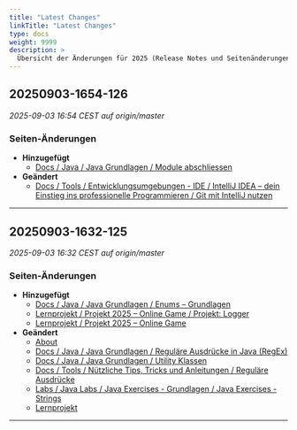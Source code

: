 ```yaml
---
title: "Latest Changes"
linkTitle: "Latest Changes"
type: docs
weight: 9999
description: >
  Übersicht der Änderungen für 2025 (Release Notes und Seitenänderungen).
---
```


## 20250903-1654-126

_2025-09-03 16:54 CEST auf origin/master_

### Seiten-Änderungen

- **Hinzugefügt**
  - [Docs / Java / Java Grundlagen / Module abschliessen](../../docs/02_java/03_java-grundlagen/99_wrap_up/)
- **Geändert**
  - [Docs / Tools / Entwicklungsumgebungen - IDE / IntelliJ IDEA – dein Einstieg ins professionelle Programmieren / Git mit IntelliJ nutzen](../../docs/99_shared/ide/intellij/04_git/)

---

## 20250903-1632-125

_2025-09-03 16:32 CEST auf origin/master_

### Seiten-Änderungen

- **Hinzugefügt**
  - [Docs / Java / Java Grundlagen / Enums – Grundlagen](../../docs/02_java/03_java-grundlagen/18_enums/)
  - [Lernprojekt / Projekt 2025 – Online Game / Projekt: Logger](../../project/project-2025/Logger/)
  - [Lernprojekt / Projekt 2025 – Online Game](../../project/project-2025/)
- **Geändert**
  - [About](../../about/)
  - [Docs / Java / Java Grundlagen / Reguläre Ausdrücke in Java (RegEx)](../../docs/02_java/03_java-grundlagen/16_regex/)
  - [Docs / Java / Java Grundlagen / Utility Klassen](../../docs/02_java/03_java-grundlagen/17_utility_classes/)
  - [Docs / Tools / Nützliche Tips, Tricks und Anleitungen / Reguläre Ausdrücke](../../docs/99_shared/diverses/regex/)
  - [Labs / Java Labs / Java Exercises - Grundlagen / Java Exercises - Strings](../../labs/02_java/03_java-grundlagen/13_strings/)
  - [Lernprojekt](../../project/)

---
